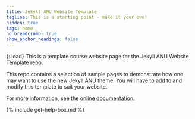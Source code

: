 ```yaml
---
title: Jekyll ANU Website Template
tagline: This is a starting point - make it your own!
hidden: true
tags: home
no_breadcrumb: true
show_anchor_headings: false
---
```


{:.lead}
This is a template course website page for the Jekyll ANU Website Template repo.

This repo contains a selection of sample pages to demonstrate how one may want
to use the new Jekyll ANU theme. You will have to add to and modify this
template to suit your website.

For more information, see the [online
documentation](https://cs.anu.edu.au/docs/gitlab-pages/docs/).

{% include get-help-box.md %}


